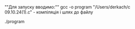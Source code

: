 ""Для запуску вводимо:""
gcc -o program "/Users/derkach/c 09.10.24(1).c" - компіляція і шлях до файлу 

./program
